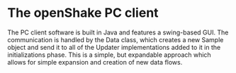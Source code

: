# The openShake PC client
The PC client software is built in Java and features a swing-based GUI. The communication is handled by the Data class, which creates a new Sample object and send it to all of the Updater implementations added to it in the initializations phase. This is a simple, but expandable approach which allows for simple expansion and creation of new data flows.
